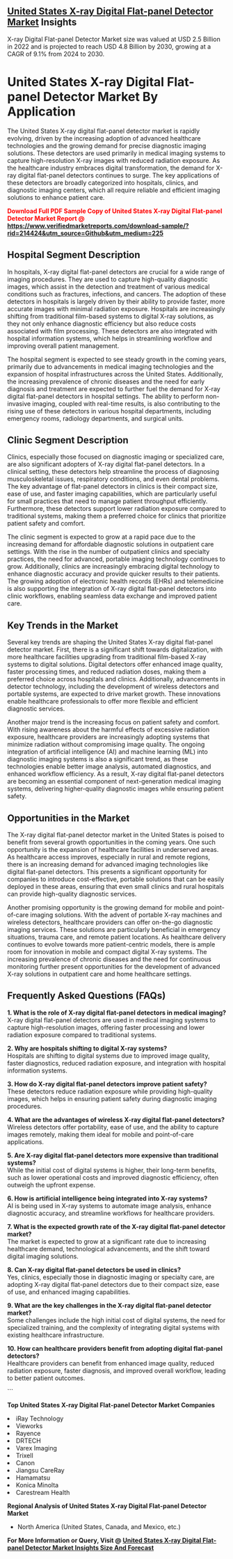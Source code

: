 <h2><a href="https://www.verifiedmarketreports.com/download-sample/?rid=214424&amp;utm_source=Github&amp;utm_medium=225" target="_blank">United States X-ray Digital Flat-panel Detector Market</a> Insights</h2><p>X-ray Digital Flat-panel Detector Market size was valued at USD 2.5 Billion in 2022 and is projected to reach USD 4.8 Billion by 2030, growing at a CAGR of 9.1% from 2024 to 2030.</p><p> <h1>United States X-ray Digital Flat-panel Detector Market By Application</h1> <p>The United States X-ray digital flat-panel detector market is rapidly evolving, driven by the increasing adoption of advanced healthcare technologies and the growing demand for precise diagnostic imaging solutions. These detectors are used primarily in medical imaging systems to capture high-resolution X-ray images with reduced radiation exposure. As the healthcare industry embraces digital transformation, the demand for X-ray digital flat-panel detectors continues to surge. The key applications of these detectors are broadly categorized into hospitals, clinics, and diagnostic imaging centers, which all require reliable and efficient imaging solutions to enhance patient care. <strong><p><span class=""><span style="color: #ff0000;"><strong>Download Full PDF Sample Copy of United States X-ray Digital Flat-panel Detector Market Report</strong> @ </span><a href="https://www.verifiedmarketreports.com/download-sample/?rid=214424&amp;utm_source=Github&amp;utm_medium=225" target="_blank">https://www.verifiedmarketreports.com/download-sample/?rid=214424&amp;utm_source=Github&amp;utm_medium=225</a></span></p></strong></p> <h2>Hospital Segment Description</h2> <p>In hospitals, X-ray digital flat-panel detectors are crucial for a wide range of imaging procedures. They are used to capture high-quality diagnostic images, which assist in the detection and treatment of various medical conditions such as fractures, infections, and cancers. The adoption of these detectors in hospitals is largely driven by their ability to provide faster, more accurate images with minimal radiation exposure. Hospitals are increasingly shifting from traditional film-based systems to digital X-ray solutions, as they not only enhance diagnostic efficiency but also reduce costs associated with film processing. These detectors are also integrated with hospital information systems, which helps in streamlining workflow and improving overall patient management.</p> <p>The hospital segment is expected to see steady growth in the coming years, primarily due to advancements in medical imaging technologies and the expansion of hospital infrastructures across the United States. Additionally, the increasing prevalence of chronic diseases and the need for early diagnosis and treatment are expected to further fuel the demand for X-ray digital flat-panel detectors in hospital settings. The ability to perform non-invasive imaging, coupled with real-time results, is also contributing to the rising use of these detectors in various hospital departments, including emergency rooms, radiology departments, and surgical units.</p> <h2>Clinic Segment Description</h2> <p>Clinics, especially those focused on diagnostic imaging or specialized care, are also significant adopters of X-ray digital flat-panel detectors. In a clinical setting, these detectors help streamline the process of diagnosing musculoskeletal issues, respiratory conditions, and even dental problems. The key advantage of flat-panel detectors in clinics is their compact size, ease of use, and faster imaging capabilities, which are particularly useful for small practices that need to manage patient throughput efficiently. Furthermore, these detectors support lower radiation exposure compared to traditional systems, making them a preferred choice for clinics that prioritize patient safety and comfort.</p> <p>The clinic segment is expected to grow at a rapid pace due to the increasing demand for affordable diagnostic solutions in outpatient care settings. With the rise in the number of outpatient clinics and specialty practices, the need for advanced, portable imaging technology continues to grow. Additionally, clinics are increasingly embracing digital technology to enhance diagnostic accuracy and provide quicker results to their patients. The growing adoption of electronic health records (EHRs) and telemedicine is also supporting the integration of X-ray digital flat-panel detectors into clinic workflows, enabling seamless data exchange and improved patient care.</p> <h2>Key Trends in the Market</h2> <p>Several key trends are shaping the United States X-ray digital flat-panel detector market. First, there is a significant shift towards digitalization, with more healthcare facilities upgrading from traditional film-based X-ray systems to digital solutions. Digital detectors offer enhanced image quality, faster processing times, and reduced radiation doses, making them a preferred choice across hospitals and clinics. Additionally, advancements in detector technology, including the development of wireless detectors and portable systems, are expected to drive market growth. These innovations enable healthcare professionals to offer more flexible and efficient diagnostic services.</p> <p>Another major trend is the increasing focus on patient safety and comfort. With rising awareness about the harmful effects of excessive radiation exposure, healthcare providers are increasingly adopting systems that minimize radiation without compromising image quality. The ongoing integration of artificial intelligence (AI) and machine learning (ML) into diagnostic imaging systems is also a significant trend, as these technologies enable better image analysis, automated diagnostics, and enhanced workflow efficiency. As a result, X-ray digital flat-panel detectors are becoming an essential component of next-generation medical imaging systems, delivering higher-quality diagnostic images while ensuring patient safety.</p> <h2>Opportunities in the Market</h2> <p>The X-ray digital flat-panel detector market in the United States is poised to benefit from several growth opportunities in the coming years. One such opportunity is the expansion of healthcare facilities in underserved areas. As healthcare access improves, especially in rural and remote regions, there is an increasing demand for advanced imaging technologies like digital flat-panel detectors. This presents a significant opportunity for companies to introduce cost-effective, portable solutions that can be easily deployed in these areas, ensuring that even small clinics and rural hospitals can provide high-quality diagnostic services.</p> <p>Another promising opportunity is the growing demand for mobile and point-of-care imaging solutions. With the advent of portable X-ray machines and wireless detectors, healthcare providers can offer on-the-go diagnostic imaging services. These solutions are particularly beneficial in emergency situations, trauma care, and remote patient locations. As healthcare delivery continues to evolve towards more patient-centric models, there is ample room for innovation in mobile and compact digital X-ray systems. The increasing prevalence of chronic diseases and the need for continuous monitoring further present opportunities for the development of advanced X-ray solutions in outpatient care and home healthcare settings.</p> <h2>Frequently Asked Questions (FAQs)</h2> <p><strong>1. What is the role of X-ray digital flat-panel detectors in medical imaging?</strong><br> X-ray digital flat-panel detectors are used in medical imaging systems to capture high-resolution images, offering faster processing and lower radiation exposure compared to traditional systems.</p> <p><strong>2. Why are hospitals shifting to digital X-ray systems?</strong><br> Hospitals are shifting to digital systems due to improved image quality, faster diagnostics, reduced radiation exposure, and integration with hospital information systems.</p> <p><strong>3. How do X-ray digital flat-panel detectors improve patient safety?</strong><br> These detectors reduce radiation exposure while providing high-quality images, which helps in ensuring patient safety during diagnostic imaging procedures.</p> <p><strong>4. What are the advantages of wireless X-ray digital flat-panel detectors?</strong><br> Wireless detectors offer portability, ease of use, and the ability to capture images remotely, making them ideal for mobile and point-of-care applications.</p> <p><strong>5. Are X-ray digital flat-panel detectors more expensive than traditional systems?</strong><br> While the initial cost of digital systems is higher, their long-term benefits, such as lower operational costs and improved diagnostic efficiency, often outweigh the upfront expense.</p> <p><strong>6. How is artificial intelligence being integrated into X-ray systems?</strong><br> AI is being used in X-ray systems to automate image analysis, enhance diagnostic accuracy, and streamline workflows for healthcare providers.</p> <p><strong>7. What is the expected growth rate of the X-ray digital flat-panel detector market?</strong><br> The market is expected to grow at a significant rate due to increasing healthcare demand, technological advancements, and the shift toward digital imaging solutions.</p> <p><strong>8. Can X-ray digital flat-panel detectors be used in clinics?</strong><br> Yes, clinics, especially those in diagnostic imaging or specialty care, are adopting X-ray digital flat-panel detectors due to their compact size, ease of use, and enhanced imaging capabilities.</p> <p><strong>9. What are the key challenges in the X-ray digital flat-panel detector market?</strong><br> Some challenges include the high initial cost of digital systems, the need for specialized training, and the complexity of integrating digital systems with existing healthcare infrastructure.</p> <p><strong>10. How can healthcare providers benefit from adopting digital flat-panel detectors?</strong><br> Healthcare providers can benefit from enhanced image quality, reduced radiation exposure, faster diagnosis, and improved overall workflow, leading to better patient outcomes.</p> ```</p><p><strong>Top United States X-ray Digital Flat-panel Detector Market Companies</strong></p><div data-test-id=""><p><li>iRay Technology</li><li> Vieworks</li><li> Rayence</li><li> DRTECH</li><li> Varex Imaging</li><li> Trixell</li><li> Canon</li><li> Jiangsu CareRay</li><li> Hamamatsu</li><li> Konica Minolta</li><li> Carestream Health</li></p><div><strong>Regional Analysis of&nbsp;United States X-ray Digital Flat-panel Detector Market</strong></div><ul><li dir="ltr"><p dir="ltr">North America&nbsp;(United States, Canada, and Mexico, etc.)</p></li></ul><p><strong>For More Information or Query, Visit @&nbsp;</strong><strong><a href="https://www.verifiedmarketreports.com/product/x-ray-digital-flat-panel-detector-market/?utm_source=Github&amp;utm_medium=225" target="_blank">United States X-ray Digital Flat-panel Detector Market Insights Size And Forecast</a></strong></p></div>

